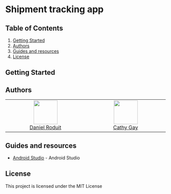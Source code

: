 # Shipment tracking app


## Table of Contents

1. [Getting Started](#getting-started)
2. [Authors](#authors)
3. [Guides and resources](#guides-and-resources)
4. [License](#license)


## <a name="getting-started"></a>Getting Started


## <a name="authors"></a>Authors

<table>
   <tbody>
      <tr>
         <td align="center" valign="top" width="11%">
            <a href="https://github.com/d-roduit">
            <img src="https://github.com/d-roduit.png?s=75" width="75" height="75"><br />
            Daniel Roduit
            </a>
         </td>
         <td align="center" valign="top" width="11%">
            <a href="https://gitlab.com/g.cathy">
            <img src="https://secure.gravatar.com/avatar/8249f413f33aff71168b6c34d4bffbc3?s=180&d=identicon" width="75" height="75"><br />
            Cathy Gay
            </a>
         </td>
      </tr>
   </tbody>
</table>


## <a name="guides-and-resources"></a>Guides and resources

* [Android Studio](https://developer.android.com/studio) - Android Studio


## <a name="license"></a>License

This project is licensed under the MIT License
